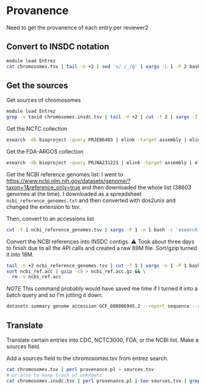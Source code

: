 # Provanence

Need to get the provanence of each entry per reviewer2

## Convert to INSDC notation

```bash
module load Entrez
cat chromosomes.tsv | tail -n +2 | sed 's/ /_/g' | xargs -L 1 -P 2 bash -c 'insdc=$(esearch -db nuccore -query $1 | elink -target nuccore -name nuccore_nuccore_rsgb | efetch -format acc); if [ ! "$insdc" ]; then insdc="$1.1"; fi; insdc=${insdc%.*}; echo -e "$0\t$insdc\t$2\t$3"' > chromosomes.insdc.tsv
```

## Get the sources

Get sources of chromosomes

```bash
module load Entrez
grep -v taxid chromosomes.insdc.tsv | tail -n +2 | cut -f 2 | xargs -I {} sh -c 'esearch -db nuccore -query "{}" | efetch -format xml | xtract -pattern Bioseq-set -element Textseq-id_accession -block Auth-list_affil -element Affil_std_affil' > ncbi_general.tsv
```

Get the NCTC collection

```bash
esearch -db bioproject -query PRJEB6403 | elink -target assembly | elink -target nuccore | efetch -format acc > nctc3000.acc
```

Get the FDA-ARGOS collection

```bash
esearch -db bioproject -query PRJNA231221 | elink -target assembly | elink -target nuccore | efetch -format acc > fda-argos.acc
```

Get the NCBI reference genomes list: I went to <https://www.ncbi.nlm.nih.gov/datasets/genome/?taxon=1&reference_only=true>
and then downloaded the whole list (38603 genomes at the time).
I downloaded as a spreadsheet `ncbi_reference_genomes.txt`
and then converted with dos2unix and changed the extension to tsv.

Then, convert to an accessions list

```bash
cut -f 1 ncbi_reference_genomes.tsv | xargs -P 1 -n 1 bash -c 'esearch -db assembly -query $0 | elink -target nuccore | efetch -format acc' > ncbi.acc
```

Convert the NCBI references into INSDC contigs.
⚠ Took about three days to finish due to all the API calls and created a raw 89M file.
Sort/gzip turned it into 18M.

```bash
tail -n +2 ncbi_reference_genomes.tsv | cut -f 1 | xargs -n 1 -P 1 bash -c 'insdc=$(esearch -db assembly -query $0 | elink -target nuccore -name assembly_nuccore_insdc | efetch -format accn | tr "\n" "\t"); echo -e "$0\t$insdc";' | tee ncbi_ref.acc
sort ncbi_ref.acc | gzip -c9 > ncbi_ref.acc.gz && \
  rm -v ncbi_ref.acc
```

_NOTE_ This command probably would have saved me time if I turned it into a batch query and so I'm jotting it down.

```bash
datasets summary genome accession GCF_000006945.2 --report sequence --as-json-lines | dataformat tsv genome-seq --fields genbank-seq-acc
```

## Translate

Translate certain entries into CDC, NCTC3000, FDA, or the NCBI list.
Make a sources field.

Add a sources field to the chromosomes.tsv from entrez search.

```bash
cat chromosomes.tsv | perl provenance.pl > sources.tsv
# or also to keep track of unknowns
cat chromosomes.insdc.tsv | perl provenance.pl | tee sources.tsv | grep UNKNOWN > unknown.tsv
```
